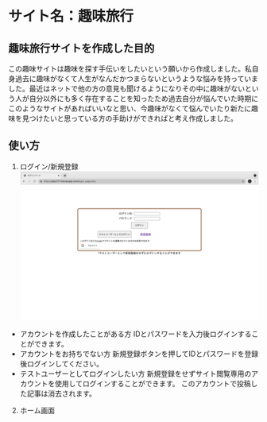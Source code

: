 # サイト名：趣味旅行

## 趣味旅行サイトを作成した目的
この趣味サイトは趣味を探す手伝いをしたいという願いから作成しました。私自身過去に趣味がなくて人生がなんだかつまらないというような悩みを持っていました。最近はネットで他の方の意見も聞けるようになりその中に趣味がないという人が自分以外にも多く存在することを知ったため過去自分が悩んでいた時期にこのようなサイトがあればいいなと思い、今趣味がなくて悩んでいたり新たに趣味を見つけたいと思っている方の手助けができればと考え作成しました。

## 使い方
1. ログイン/新規登録
![写真](/img/login_page.png)
* アカウントを作成したことがある方
IDとパスワードを入力後ログインすることができます。
* アカウントをお持ちでない方
新規登録ボタンを押してIDとパスワードを登録後ログインしてください。
* テストユーザーとしてログインしたい方
新規登録をせずサイト閲覧専用のアカウントを使用してログインすることができます。
このアカウントで投稿した記事は消去されます。

2. ホーム画面

